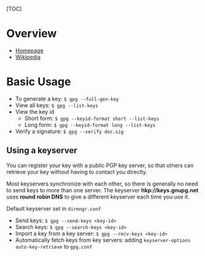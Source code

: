[TOC]

# Overview
- [Homepage](https://www.gnupg.org/)
- [Wikipedia](https://en.wikipedia.org/wiki/GNU_Privacy_Guard)

# Basic Usage
- To generate a key: `$ gpg --full-gen-key`
- View all keys: `$ gpg --list-keys`
- View the key id
	+ Short form: `$ gpg --keyid-format short --list-keys`
	+ Long form: `$ gpg --keyid-format long --list-keys`
- Verify a signature: `$ gpg --verify doc.sig`

## Using a keyserver
You can register your key with a public PGP key server, so that others can retrieve your key without having to contact you directly.

Most keyservers synchronize with each other, so there is generally no need to send keys to more than one server. The keyserver **hkp://keys.gnupg.net** uses **round robin DNS** to give a different keyserver each time you use it.

Default keyserver set in `dirmngr.conf`

+ Send keys: `$ gpg --send-keys <key-id>`
+ Search keys: `$ gpg --search-keys <key-id>`
+ Import a key from a key server: `$ gpg --recv-keys <key-id>`
+ Automatically fetch keys from key servers: adding `keyserver-options auto-key-retrieve` to `gpg.conf`

